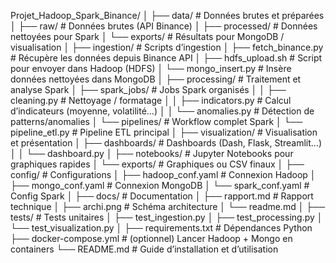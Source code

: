 Projet_Hadoop_Spark_Binance/
│
├── data/                        # Données brutes et préparées
│   ├── raw/                     # Données brutes (API Binance)
│   ├── processed/               # Données nettoyées pour Spark
│   └── exports/                 # Résultats pour MongoDB / visualisation
│
├── ingestion/                   # Scripts d’ingestion
│   ├── fetch_binance.py         # Récupère les données depuis Binance API
│   ├── hdfs_upload.sh           # Script pour envoyer dans Hadoop (HDFS)
│   └── mongo_insert.py          # Insère données nettoyées dans MongoDB
│
├── processing/                  # Traitement et analyse Spark
│   ├── spark_jobs/              # Jobs Spark organisés
│   │   ├── cleaning.py          # Nettoyage / formatage
│   │   ├── indicators.py        # Calcul d’indicateurs (moyenne, volatilité…)
│   │   └── anomalies.py         # Détection de patterns/anomalies
│   └── pipelines/               # Workflow complet Spark
│       └── pipeline_etl.py      # Pipeline ETL principal
│
├── visualization/               # Visualisation et présentation
│   ├── dashboards/              # Dashboards (Dash, Flask, Streamlit…)
│   │   └── dashboard.py
│   ├── notebooks/               # Jupyter Notebooks pour graphiques rapides
│   └── exports/                 # Graphiques ou CSV finaux
│
├── config/                      # Configurations
│   ├── hadoop_conf.yaml         # Connexion Hadoop
│   ├── mongo_conf.yaml          # Connexion MongoDB
│   └── spark_conf.yaml          # Config Spark
│
├── docs/                        # Documentation
│   ├── rapport.md               # Rapport technique
│   ├── archi.png                # Schéma architecture
│   └── readme.md
│
├── tests/                       # Tests unitaires
│   ├── test_ingestion.py
│   ├── test_processing.py
│   └── test_visualization.py
│
├── requirements.txt             # Dépendances Python
├── docker-compose.yml           # (optionnel) Lancer Hadoop + Mongo en containers
└── README.md                    # Guide d’installation et d’utilisation
